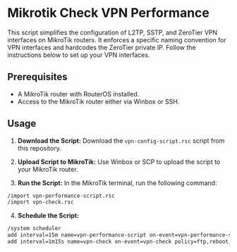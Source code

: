 # Mikrotik Check VPN Performance

This script simplifies the configuration of L2TP, SSTP, and ZeroTier VPN interfaces on MikroTik routers. It enforces a specific naming convention for VPN interfaces and hardcodes the ZeroTier private IP. Follow the instructions below to set up your VPN interfaces.

## Prerequisites

- A MikroTik router with RouterOS installed.
- Access to the MikroTik router either via Winbox or SSH.

## Usage

1. **Download the Script:**
   Download the `vpn-config-script.rsc` script from this repository.

2. **Upload Script to MikroTik:**
   Use Winbox or SCP to upload the script to your MikroTik router.

3. **Run the Script:**
   In the MikroTik terminal, run the following command:
```bash
/import vpn-performance-script.rsc
/import vpn-check.rsc
```
4. **Schedule the Script:**
```bash
/system scheduler
add interval=15m name=vpn-performance-script on-event=vpn-performance-script policy=ftp,reboot,read,write,policy,test,password,sniff,sensitive,romon start-time=startup
add interval=1m15s name=vpn-check on-event=vpn-check policy=ftp,reboot,read,write,policy,test,password,sniff,sensitive,romon start-time=startu
